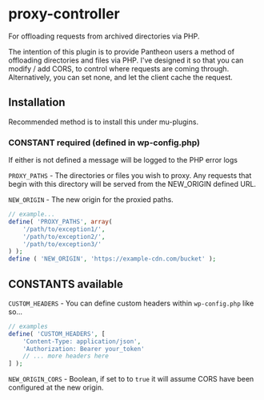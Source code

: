 # proxy-controller
For offloading requests from archived directories via PHP.

The intention of this plugin is to provide Pantheon users a method of offloading directories and files via PHP. I've designed it so that you can modify / add CORS, to control where requests are coming through. Alternatively, you can set none, and let the client cache the request.

## Installation
Recommended method is to install this under mu-plugins.

### CONSTANT required (defined in wp-config.php)

If either is not defined a message will be logged to the PHP error logs

`PROXY_PATHS` - The directories or files you wish to proxy. Any requests that begin with this directory will be served from the NEW_ORIGIN defined URL.

`NEW_ORIGIN` - The new origin for the proxied paths.

```php
// example...
define( 'PROXY_PATHS', array(
    '/path/to/exception1/',
    '/path/to/exception2/',
    '/path/to/exception3/'
) );
define ( 'NEW_ORIGIN', 'https://example-cdn.com/bucket' );
```

## CONSTANTS available

`CUSTOM_HEADERS` - You can define custom headers within `wp-config.php` like so...

```php
// examples
define( 'CUSTOM_HEADERS', [
    'Content-Type: application/json',
    'Authorization: Bearer your_token'
    // ... more headers here
] );
```

`NEW_ORIGIN_CORS` - Boolean, if set to to `true` it will assume CORS have been configured at the new origin.

